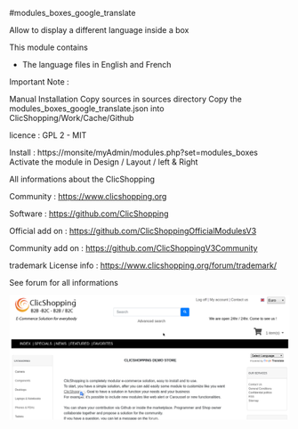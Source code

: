 #modules_boxes_google_translate

Allow to display a different language inside a box

This module contains
- The language files in English and French
  
Important Note :

Manual Installation
Copy sources in sources directory
Copy the modules_boxes_google_translate.json into ClicShopping/Work/Cache/Github

licence  : GPL 2 - MIT

Install :
https://monsite/myAdmin/modules.php?set=modules_boxes
Activate the module in Design / Layout / left & Right

All informations about the ClicShopping

 Community : https://www.clicshopping.org

 Software : https://github.com/ClicShopping

 Official add on : https://github.com/ClicShoppingOfficialModulesV3

 Community add on : https://github.com/ClicShoppingV3Community

 trademark License info : https://www.clicshopping.org/forum/trademark/ 

See forum for all informations


![image](https://github.com/ClicShoppingV3Community/modules_boxes_google_translate/blob/master/ModuleInfosJson/image.png)
